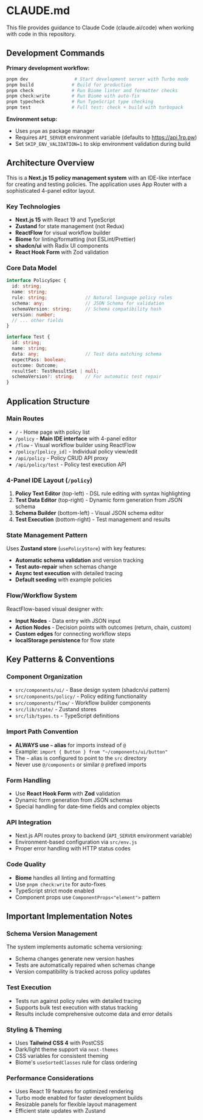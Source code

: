 # CLAUDE.md

This file provides guidance to Claude Code (claude.ai/code) when working with code in this repository.

## Development Commands

**Primary development workflow:**
```bash
pnpm dev                 # Start development server with Turbo mode
pnpm build              # Build for production
pnpm check              # Run Biome linter and formatter checks
pnpm check:write        # Run Biome with auto-fix
pnpm typecheck          # Run TypeScript type checking
pnpm test               # Full test: check + build with turbopack
```

**Environment setup:**
- Uses `pnpm` as package manager
- Requires `API_SERVER` environment variable (defaults to https://api.1rp.pw)
- Set `SKIP_ENV_VALIDATION=1` to skip environment validation during build

## Architecture Overview

This is a **Next.js 15 policy management system** with an IDE-like interface for creating and testing policies. The application uses App Router with a sophisticated 4-panel editor layout.

### Key Technologies
- **Next.js 15** with React 19 and TypeScript
- **Zustand** for state management (not Redux)
- **ReactFlow** for visual workflow builder
- **Biome** for linting/formatting (not ESLint/Prettier)
- **shadcn/ui** with Radix UI components
- **React Hook Form** with Zod validation

### Core Data Model
```typescript
interface PolicySpec {
  id: string;
  name: string;
  rule: string;              // Natural language policy rules
  schema: any;               // JSON Schema for validation
  schemaVersion: string;     // Schema compatibility hash
  version: number;
  // ... other fields
}

interface Test {
  id: string;
  name: string;
  data: any;                 // Test data matching schema
  expectPass: boolean;
  outcome: Outcome;
  resultSet: TestResultSet | null;
  schemaVersion?: string;    // For automatic test repair
}
```

## Application Structure

### Main Routes
- `/` - Home page with policy list
- `/policy` - **Main IDE interface** with 4-panel editor
- `/flow` - Visual workflow builder using ReactFlow
- `/policy/[policy_id]` - Individual policy view/edit
- `/api/policy` - Policy CRUD API proxy
- `/api/policy/test` - Policy test execution API

### 4-Panel IDE Layout (`/policy`)
1. **Policy Text Editor** (top-left) - DSL rule editing with syntax highlighting
2. **Test Data Editor** (top-right) - Dynamic form generation from JSON schema
3. **Schema Builder** (bottom-left) - Visual JSON schema editor
4. **Test Execution** (bottom-right) - Test management and results

### State Management Pattern
Uses **Zustand store** (`usePolicyStore`) with key features:
- **Automatic schema validation** and version tracking
- **Test auto-repair** when schemas change 
- **Async test execution** with detailed tracing
- **Default seeding** with example policies

### Flow/Workflow System
ReactFlow-based visual designer with:
- **Input Nodes** - Data entry with JSON input
- **Action Nodes** - Decision points with outcomes (return, chain, custom)
- **Custom edges** for connecting workflow steps
- **localStorage persistence** for flow state

## Key Patterns & Conventions

### Component Organization
- `src/components/ui/` - Base design system (shadcn/ui pattern)
- `src/components/policy/` - Policy editing functionality
- `src/components/flow/` - Workflow builder components
- `src/lib/state/` - Zustand stores
- `src/lib/types.ts` - TypeScript definitions

### Import Path Convention
- **ALWAYS use `~` alias** for imports instead of `@`
- Example: `import { Button } from "~/components/ui/button"`
- The `~` alias is configured to point to the `src` directory
- Never use `@/components` or similar `@` prefixed imports

### Form Handling
- Use **React Hook Form** with **Zod** validation
- Dynamic form generation from JSON schemas
- Special handling for date-time fields and complex objects

### API Integration
- Next.js API routes proxy to backend (`API_SERVER` environment variable)
- Environment-based configuration via `src/env.js`
- Proper error handling with HTTP status codes

### Code Quality
- **Biome** handles all linting and formatting
- Use `pnpm check:write` for auto-fixes
- TypeScript strict mode enabled
- Component props use `ComponentProps<"element">` pattern

## Important Implementation Notes

### Schema Version Management
The system implements automatic schema versioning:
- Schema changes generate new version hashes
- Tests are automatically repaired when schemas change
- Version compatibility is tracked across policy updates

### Test Execution
- Tests run against policy rules with detailed tracing
- Supports bulk test execution with status tracking
- Results include comprehensive outcome data and error details

### Styling & Theming
- Uses **Tailwind CSS 4** with PostCSS
- Dark/light theme support via `next-themes`
- CSS variables for consistent theming
- Biome's `useSortedClasses` rule for class ordering

### Performance Considerations
- Uses React 19 features for optimized rendering
- Turbo mode enabled for faster development builds
- Resizable panels for flexible layout management
- Efficient state updates with Zustand